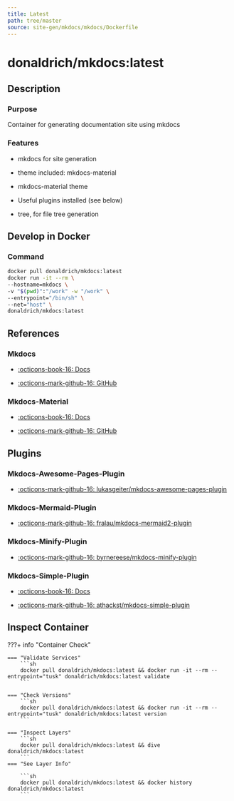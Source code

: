 ```yaml
---
title: Latest
path: tree/master
source: site-gen/mkdocs/mkdocs/Dockerfile
---
```


# donaldrich/mkdocs:latest

## Description

### Purpose

Container for generating documentation site using mkdocs

### Features

* mkdocs for site generation

* theme included: mkdocs-material

* mkdocs-material theme

* Useful plugins installed (see below)

* tree, for file tree generation

## Develop in Docker

### Command

```sh
docker pull donaldrich/mkdocs:latest
docker run -it --rm \
--hostname=mkdocs \
-v "$(pwd)":"/work" -w "/work" \
--entrypoint="/bin/sh" \
--net="host" \
donaldrich/mkdocs:latest
```

## References

### Mkdocs

* [:octicons-book-16: Docs](https://www.mkdocs.org)

* [:octicons-mark-github-16: GitHub](https://github.com/mkdocs/mkdocs)

### Mkdocs-Material

* [:octicons-book-16: Docs](https://squidfunk.github.io/mkdocs-material)

* [:octicons-mark-github-16: GitHub](https://github.com/squidfunk/mkdocs-material)

## Plugins

### Mkdocs-Awesome-Pages-Plugin

* [:octicons-mark-github-16: lukasgeiter/mkdocs-awesome-pages-plugin](https://github.com/lukasgeiter/mkdocs-awesome-pages-plugin)

### Mkdocs-Mermaid-Plugin

* [:octicons-mark-github-16: fralau/mkdocs-mermaid2-plugin](https://github.com/fralau/mkdocs-mermaid2-plugin)

### Mkdocs-Minify-Plugin

* [:octicons-mark-github-16: byrnereese/mkdocs-minify-plugin](https://github.com/byrnereese/mkdocs-minify-plugin)

### Mkdocs-Simple-Plugin

* [:octicons-book-16: Docs](https://www.allisonthackston.com/mkdocs-simple-plugin)

* [:octicons-mark-github-16: athackst/mkdocs-simple-plugin](https://github.com/athackst/mkdocs-simple-plugin)

## Inspect Container

???+ info "Container Check"

    === "Validate Services"
        ```sh
        docker pull donaldrich/mkdocs:latest && docker run -it --rm --entrypoint="tusk" donaldrich/mkdocs:latest validate
        ```

    === "Check Versions"
        ```sh
        docker pull donaldrich/mkdocs:latest && docker run -it --rm --entrypoint="tusk" donaldrich/mkdocs:latest version
        ```

    === "Inspect Layers"
        ```sh
        docker pull donaldrich/mkdocs:latest && dive donaldrich/mkdocs:latest
        ```
    === "See Layer Info"

        ```sh
        docker pull donaldrich/mkdocs:latest && docker history donaldrich/mkdocs:latest
        ```